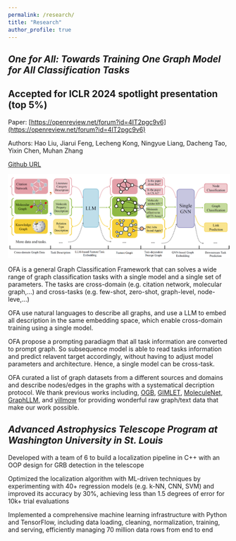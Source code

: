 ```yaml
---
permalink: /research/
title: "Research"
author_profile: true
---
```

## *One for All: Towards Training One Graph Model for All Classification Tasks* 
## Accepted for ICLR 2024 spotlight presentation (top 5%)

Paper: [https://openreview.net/forum?id=4IT2pgc9v6](https://openreview.net/forum?id=4IT2pgc9v6)

Authors: Hao Liu, Jiarui Feng, Lecheng Kong, Ningyue Liang, Dacheng Tao, Yixin Chen, Muhan Zhang

[Github URL](https://github.com/NingyueLiang/OneForAll)

![OFA Pipeline ](../images/ofapipeline.png)

OFA is a general Graph Classification Framework that can solves a wide range of graph classification tasks with a single model and a single set of parameters. The tasks are cross-domain (e.g. citation network, molecular graph,...) and cross-tasks (e.g. few-shot, zero-shot, graph-level, node-leve,...)

OFA use natural languages to describe all graphs, and use a LLM to embed all description in the same embedding space, which enable cross-domain training using a single model.

OFA propose a prompting paradiagm that all task information are converted to prompt graph. So subsequence model is able to read tasks information and predict relavent target accordingly, without having to adjust model parameters and architecture. Hence, a single model can be cross-task.

OFA curated a list of graph datasets from a different sources and domains and describe nodes/edges in the graphs with a systematical decription protocol. We thank previous works including, [OGB](https://ogb.stanford.edu/), [GIMLET](https://github.com/zhao-ht/GIMLET/tree/master), [MoleculeNet](https://arxiv.org/abs/1703.00564), [GraphLLM](https://arxiv.org/pdf/2307.03393.pdf), and [villmow](https://github.com/villmow/datasets_knowledge_embedding/tree/master) for providing wonderful raw graph/text data that make our work possible.

##  *Advanced Astrophysics Telescope Program at Washington University in St. Louis*

Developed with a team of 6 to build a localization pipeline in C++ with an OOP design for GRB detection in the telescope

Optimized the localization algorithm with ML-driven techniques by experimenting with 40+ regression models (e.g. k-NN, CNN, SVM) and improved its accuracy by 30%, achieving less than 1.5 degrees of error for 10k+ trial evaluations

Implemented a comprehensive machine learning infrastructure with Python and TensorFlow, including data loading, cleaning, normalization, training, and serving, efficiently managing 70 million data rows from end to end

